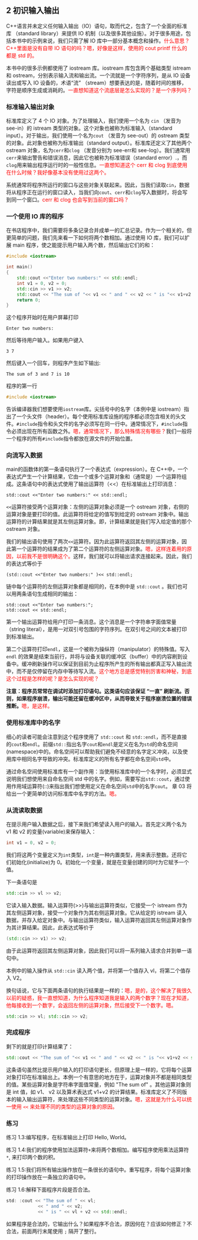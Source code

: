 

## 2 初识输入输出

C++语言并未定义任何输入输出（IO）语句，取而代之，包含了一个全面的标准库 （standard library）来提供 IO 机制（以及很多其他设施）。对于很多用途，包括本书中的示例来说，我们只需了解 IO 库中一部分基本概念和操作。<span style="color:red;">什么意思？C++里面是没有自带 IO 语句的吗？嗯，好像是这样，使用的 cout printf 什么的都是 std 的。</span>

本书中的很多示例都使用了 iostream 库。iostream 库包含两个基础类型 istream 和 ostream，分别表示输入流和输出流。一个流就是一个字符序列，是从 IO 设备读出或写入 IO 设备的，术语“流” （stream）想要表达的是，随着时间的推移，字符是顺序生成或消耗的。<span style="color:red;">一直想知道这个流底层是怎么实现的？是一个序列吗？</span>

### 标准输入输出对象

标准库定义了 4 个 IO 对象。为了处理输入，我们使用一个名为 `cin` （发音为 see-in）的 istream 类型的对象。这个对象也被称为标准输入（standard input）。对于输出，我们使用一个名为`cout` （发音为 see-out）的 ostream 类型的对象。此对象也被称为标准输出（standard output）。标准库还定义了其他两个 ostream 对象，名为`cerr`和`clog` （发音分别为 see-err和 see-log）。我们通常用`cerr`来输出警告和错误消息，因此它也被称为标准错误（standard error）.，而`clog`用来输出程序运行时的一般性信息。<span style="color:red;">一直想知道这个 cerr 和 clog 到底使用在什么时候？我好像基本没有使用过这两个。</span>

系统通常将程序所运行的窗口与这些对象关联起来。因此，当我们读取`cin`，数据将从程序正在运行的窗口读入，当我们向`cout`、`cerr`和`clog`写入数据时，将会写到同一个窗口。<span style="color:red;">cerr 和 clog 也会写到当前的窗口吗？</span>

### 一个使用 IO 库的程序

在书店程序中，我们需要将多条记录合并成单一的汇总记录。作为一个相关的，但更简单的问题，我们先来看一下如何将两个数相加。通过使用 IO 库，我们可以扩展 main 程序，使之能提示用户输入两个数，然后输出它们的和：

```cpp
#include <iostream>

int main()
{
    std::cout <<"Enter two numbers:" << std::endl;
    int v1 = 0, v2 = 0;
    std::cin >> v1 >> v2;
    std::cout << "The sum of "<< v1 << " and " << v2 << " is "<< v1+v2 << std::endl;
    return 0;
}
```

这个程序开始时在用户屏幕打印

```
Enter two numbers:
```

然后等待用户输入。如果用户键入

```
3 7
```

然后键入一个回车，则程序产生如下输出:

```
The sum of 3 and 7 is 10
```

程序的第一行

```cpp
#include <iostream>
```

告诉编译器我们想要使用`iostream`库。尖括号中的名字（本例中是 iostream）指出了一个头文件（header）。每个使用标准库设施的程序都必须包含相关的头文件。`#include`指令和头文件的名字必须写在同一行中。通常情况下，`#include`指令必须出现在所有函数之外。<span style="color:red;">嗯，通常情况下，那么特殊情况有哪些？</span>我们一般将一个程序的所有`#include`指令都放在源文件的开始位置。

### 向流写入数据

main的函数体的第一条语句执行了一个表达式（expression）。在 C++中，一个表达式产生一个计算结果，它由一个或多个运算对象和（通常是）一个运算符组成。这条语句中的表达式使用了输出运算符（<<）在标准输出上打印消息：

```
std::cout <<"Enter two numbers:" << std::endl;
```

`<<`运算符接受两个运算对象：左侧的运算对象必须是一个 ostream 对象，右侧的运算对象是要打印的值。此运算符将给定的值写到给定的 ostream 对象中。输出运算符的计算结果就是其左侧运算对象。即，计算结果就是我们写入给定值的那个 ostream 对象。

我们的输出语句使用了两次`<<`运算符。因为此运算符返回其左侧的运算对象，因此第一个运算符的结果成为了第二个运算符的左侧运算对象。<span style="color:red;">嗯，这样连着用的原因，以前我不是很明确这个。</span>这样，我们就可以将输出请求连接起来。因此，我们的表达式等价于

```
(std::cout <<"Enter two numbers:" )<< std::endl;
```

链中每个运算符的左侧运算对象都是相同的，在本例中是 `std::cout` 。我们也可以用两条语句生成相同的输出：

```
std::cout <<"Enter two numbers:";
std::cout << std::endl;
```

第一个输出运算符给用户打印一条消息。这个消息是一个字符串字面值常量（string literal），是用一对双引号包围的字符序列。在双引号之间的文本被打印到标准输出。

第二个运算符打印`endl`，这是一个被称为操纵符（manipulator）的特殊值。写入 `endl` 的效果是结束当前行，并将与设备关联的缓冲区（buffer）中的内容刷到设备中。缓冲刷新操作可以保证到目前为止程序所产生的所有输出都真正写入输出流中，而不是仅停留在内存中等待写入流。<span style="color:red;">这个地方总是感觉特别厉害和神秘，到底这个过程是怎样的呢？是怎么实现的呢？</span>

**注意：程序员常常在调试时添加打印语句。这类语句应该保证 “一直” 刷新流。否则，如果程序崩溃，输出可能还留在缓冲区中，从而导致关于程序崩溃位置的错误推断。**<span style="color:red;">嗯，是这样。</span>

### 使用标准库中的名字

细心的读者可能会注意到这个程序使用了 `std::cout` 和 `std::endl`，而不是直接 的`cout`和`endl`。前缀`std::`指出名字`cout`和`endl`是定义在名为`std`的命名空间 (namespace)中的。命名空间可以帮助我们避免不经意的名字定义冲突，以及使用库中相同名字导致的冲突。标准库定义的所有名字都在命名空间`std`中。

通过命名空间使用标准库有一个副作用：当使用标准库中的一个名字时，必须显式说明我们想使用来自命名空间 std 中的名字。例如，需要写出`std::cout`，通过使用作用域运算符(::)来指出我们想使用定义在命名空间`std`中的名字`cout`。 章 03 将给出一个更简单的访问标准库中名字的方法。<span style="color:red;">嗯。</span>

### 从流读取数据

在提示用户输入数据之后，接下来我们希望读入用户的输入。首先定义两个名为 v1 和 v2 的变量(variable)来保存输入：

```cpp
int v1 = 0, v2 = 0;
```

我们将这两个变量定义为`int`类型，`int`是一种内置类型，用来表示整数。还将它们初始化(initialize)为 0。初始化一个变量，就是在变量创建的同吋为它赋予一个值。

下一条语句是

```cpp
std::cin >> vl >> v2;
```

它读入输入数据。输入运算符(>>)与输出运算符类似，它接受一个 istream 作为其左侧运算对象，接受一个对象作为其右侧运算对象。它从给定的 istream 读入数据，并存入给定对象中。与输出运算符类似，输入运算符返回其左侧运算对象作为其计算结果。因此，此表达式等价于

```cpp
(std::cin >> v1) >> v2;
```

由于此运算符返回其左侧运算对象，因此我们可以将一系列输入请求合并到单一语句中。

本例中的输入操作从 `std::cin` 读入两个值，并将第一个值存入 vl，将第二个值存入 V2。

换句话说，它与下面两条语句的执行结果是一样的：<span style="color:red;">嗯，是的，这个解决了我很久以前的疑惑，我一直想知道，为什么程序知道我是输入的两个数字？现在才知道，他每接收到一个数字，会返回左侧的运算对象，然后接受下一个数字。嗯。</span>

```cpp
std::cin >> vl; std::cin >> v2;
```

### 完成程序

剩下的就是打印计算结果了：

```cpp
std::cout << "The sum of "<< v1 << " and " << v2 << " is "<< v1+v2 << std::endl;
```

这条语句虽然比提示用户输入的打印语句更长，但原理上是一样的，它将每个运算对象打印在标准输出上。本例一个有意思的地方在于，运算对象并不都是相同类型的值。某些运算对象是字符串字面值常量，例如 "The sum of" 。其他运算对象则是 int 值，如 v1、 v2 以及算术表达式 v1+v2 的计算结果。标准库定义了不同版本的输入输出运算符，來处理这些不同类型的运算对象。<span style="color:red;">嗯，这就是为什么可以统一使用 `<<` 来处理不同的类型的运算对象的原因。</span>




### 练习

练习 1.3:编写程序，在标准输出上打印 Hello, World。

练习 1.4:我们的程序使用加法运算符`+`来将两个数相加。编写程序使用乘法运算符`*`, 来打印两个数的积。

练习 1.5:我们将所有输出操作放在一条很长的语句中。重写程序，将每个运算对象的打印操作放在一条独立的语句中。

练习 1.6:解释下面程序片段是否合法。

```cpp
std: :cout << "The sum of " << vl;
            << " and " << v2;
            << " is " << vl + v2 << std::endl;
```

如果程序是合法的，它输出什么？如果程序不合法，原因何在？应该如何修正？不合法，前面两行末尾使用 `;` 隔开了整行。
